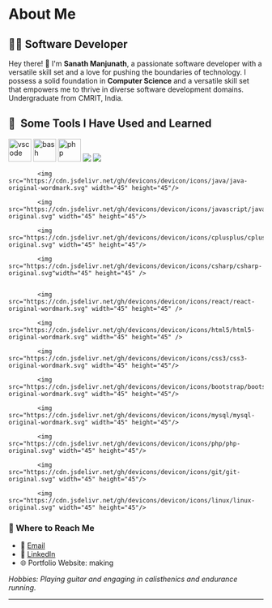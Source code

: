 # About Me

## 👨‍💻 Software Developer

Hey there! 👋 I'm <b>Sanath Manjunath</b>, a passionate software developer with a versatile skill set and a love for pushing the boundaries of technology. I possess a solid foundation in <b>Computer Science</b> and a versatile skill set that empowers me to thrive in diverse software development domains. Undergraduate from CMRIT, India.

<h2> 🚀 &nbsp;Some Tools I Have Used and Learned</h2>
<p align="left">
<img src="https://cdn.jsdelivr.net/gh/devicons/devicon/icons/vscode/vscode-original.svg" alt="vscode" width="45" height="45"/>
<img src="https://cdn.jsdelivr.net/gh/devicons/devicon/icons/bash/bash-original.svg" alt="bash" width="45" height="45"/>
<img src="https://cdn.jsdelivr.net/gh/devicons/devicon/icons/php/php-original.svg" alt="php" width="45" height="45"/>
<img src="https://cdn.jsdelivr.net/gh/devicons/devicon/icons/c/c-original.svg" />
<img src="https://cdn.jsdelivr.net/gh/devicons/devicon/icons/python/python-original-wordmark.svg" />
  
            <img src="https://cdn.jsdelivr.net/gh/devicons/devicon/icons/java/java-original-wordmark.svg" width="45" height="45"/>
          
            <img src="https://cdn.jsdelivr.net/gh/devicons/devicon/icons/javascript/javascript-original.svg" width="45" height="45"/>
          
            <img src="https://cdn.jsdelivr.net/gh/devicons/devicon/icons/cplusplus/cplusplus-original.svg" width="45" height="45"/>
  
            <img src="https://cdn.jsdelivr.net/gh/devicons/devicon/icons/csharp/csharp-original.svg"width="45" height="45" />
  
            
            <img src="https://cdn.jsdelivr.net/gh/devicons/devicon/icons/react/react-original-wordmark.svg" width="45" height="45" />
  
            <img src="https://cdn.jsdelivr.net/gh/devicons/devicon/icons/html5/html5-original-wordmark.svg" width="45" height="45" />
  
            <img src="https://cdn.jsdelivr.net/gh/devicons/devicon/icons/css3/css3-original-wordmark.svg" width="45" height="45"/>
  
            <img src="https://cdn.jsdelivr.net/gh/devicons/devicon/icons/bootstrap/bootstrap-original-wordmark.svg" width="45" height="45"/>
  
            <img src="https://cdn.jsdelivr.net/gh/devicons/devicon/icons/mysql/mysql-original-wordmark.svg" width="45" height="45"/>
  
            <img src="https://cdn.jsdelivr.net/gh/devicons/devicon/icons/php/php-original.svg" width="45" height="45"/>
  
            <img src="https://cdn.jsdelivr.net/gh/devicons/devicon/icons/git/git-original.svg" width="45" height="45"/>
  
            <img src="https://cdn.jsdelivr.net/gh/devicons/devicon/icons/linux/linux-original.svg" width="45" height="45"/>
          
</p>

### 📩 Where to Reach Me

- 📧 [Email](mailto:sanathshetty8817@gmail.com)
- 💼 [LinkedIn](https://www.linkedin.com/in/sanath808/)
- 🌐 Portfolio Website: making

*Hobbies: Playing guitar and engaging in calisthenics and endurance running.*

---
